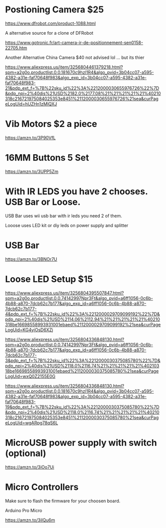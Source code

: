 # Postioning Camera $25

https://www.dfrobot.com/product-1088.html

A alternative source for a clone of DFRobot

https://www.gotronic.fr/art-camera-ir-de-positionnement-sen0158-22705.htm

Another Alternative China Camera $40 not advised lol ... but its thier 

https://www.aliexpress.us/item/3256804461379218.html?spm=a2g0o.productlist.0.0.181670c9hzl1R4&algo_pvid=3b04cc07-a595-4382-a31e-faf70648f983&algo_exp_id=3b04cc07-a595-4382-a31e-faf70648f983-21&pdp_ext_f=%7B%22sku_id%22%3A%2212000030655976726%22%7D&pdp_npi=2%40dis%21USD%2182.0%2177.08%21%21%21%21%21%40210318c216721975084025353e8451%2112000030655976726%21sea&curPageLogUid=hUZHn1zMlQXJ

# Vib Motors $2 a piece

https://amzn.to/3P90VfL

# 16MM Buttons 5 Set

https://amzn.to/3UPP5Zm

# With IR LEDS you have 2 chooses. USB Bar or Loose. 

USB Bar uses wii usb bar with ir leds you need 2 of them. 

Looose uses LED kit or diy leds on power supply and splitter

# USB Bar

https://amzn.to/3BNOr7U

# Loose LED Setup $15

https://www.aliexpress.us/item/3256804395507847.html?spm=a2g0o.productlist.0.0.74142997Npr3Ft&algo_pvid=a6ff1056-0c6b-4b88-a870-7dcb62c7b177&algo_exp_id=a6ff1056-0c6b-4b88-a870-7dcb62c7b177-4&pdp_ext_f=%7B%22sku_id%22%3A%2212000029709099192%22%7D&pdp_npi=2%40dis%21USD%2114.06%2112.94%21%21%21%21%21%40210318be16698558993931001ebaed%2112000029709099192%21sea&curPageLogUid=KG4yiOsD6XZj

https://www.aliexpress.us/item/3256804336848130.html?spm=a2g0o.productlist.0.0.74142997Npr3Ft&algo_pvid=a6ff1056-0c6b-4b88-a870-7dcb62c7b177&algo_exp_id=a6ff1056-0c6b-4b88-a870-7dcb62c7b177-3&pdp_ext_f=%7B%22sku_id%22%3A%2212000030375085780%22%7D&pdp_npi=2%40dis%21USD%2118.0%2116.74%21%21%21%21%21%40210318be16698558993931001ebaed%2112000030375085780%21sea&curPageLogUid=wxQ0Z2155E0G

https://www.aliexpress.us/item/3256804336848130.html?spm=a2g0o.productlist.0.0.181670c9hzl1R4&algo_pvid=3b04cc07-a595-4382-a31e-faf70648f983&algo_exp_id=3b04cc07-a595-4382-a31e-faf70648f983-19&pdp_ext_f=%7B%22sku_id%22%3A%2212000030375085780%22%7D&pdp_npi=2%40dis%21USD%2118.0%2116.74%21%21%21%21%21%40210318c216721975084025353e8451%2112000030375085780%21sea&curPageLogUid=wgARpg78qS6L

# MicroUSB power supply with switch (optional)

https://amzn.to/3iOo7Ui


# Micro Controllers

Make sure to flash the firmware for your choosen board. 

Arduino Pro Micro

https://amzn.to/3iIQu6m

